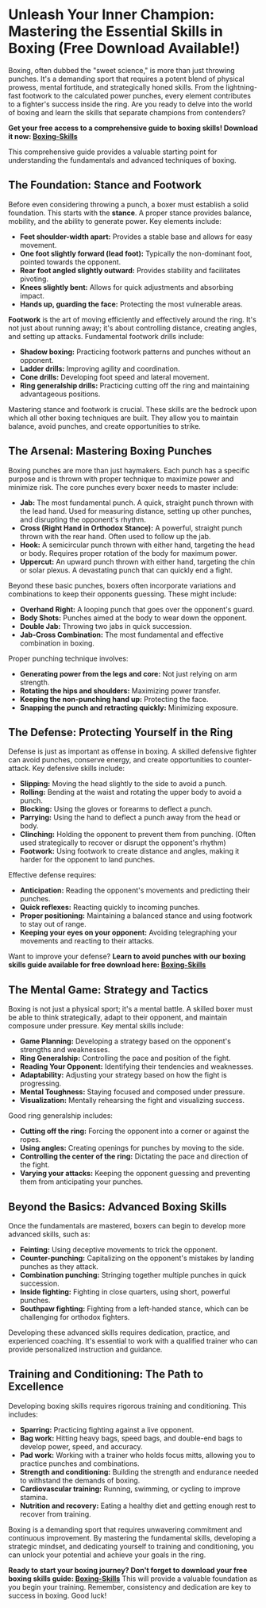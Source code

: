 # Unleash Your Inner Champion: Mastering the Essential Skills in Boxing (Free Download Available!)

Boxing, often dubbed the "sweet science," is more than just throwing punches. It's a demanding sport that requires a potent blend of physical prowess, mental fortitude, and strategically honed skills. From the lightning-fast footwork to the calculated power punches, every element contributes to a fighter's success inside the ring. Are you ready to delve into the world of boxing and learn the skills that separate champions from contenders?

**Get your free access to a comprehensive guide to boxing skills! Download it now: [Boxing-Skills](https://udemywork.com/boxing-skills)**

This comprehensive guide provides a valuable starting point for understanding the fundamentals and advanced techniques of boxing.

## The Foundation: Stance and Footwork

Before even considering throwing a punch, a boxer must establish a solid foundation. This starts with the **stance**. A proper stance provides balance, mobility, and the ability to generate power. Key elements include:

*   **Feet shoulder-width apart:** Provides a stable base and allows for easy movement.
*   **One foot slightly forward (lead foot):** Typically the non-dominant foot, pointed towards the opponent.
*   **Rear foot angled slightly outward:** Provides stability and facilitates pivoting.
*   **Knees slightly bent:** Allows for quick adjustments and absorbing impact.
*   **Hands up, guarding the face:** Protecting the most vulnerable areas.

**Footwork** is the art of moving efficiently and effectively around the ring. It's not just about running away; it's about controlling distance, creating angles, and setting up attacks. Fundamental footwork drills include:

*   **Shadow boxing:** Practicing footwork patterns and punches without an opponent.
*   **Ladder drills:** Improving agility and coordination.
*   **Cone drills:** Developing foot speed and lateral movement.
*   **Ring generalship drills:** Practicing cutting off the ring and maintaining advantageous positions.

Mastering stance and footwork is crucial. These skills are the bedrock upon which all other boxing techniques are built. They allow you to maintain balance, avoid punches, and create opportunities to strike.

## The Arsenal: Mastering Boxing Punches

Boxing punches are more than just haymakers. Each punch has a specific purpose and is thrown with proper technique to maximize power and minimize risk. The core punches every boxer needs to master include:

*   **Jab:** The most fundamental punch. A quick, straight punch thrown with the lead hand. Used for measuring distance, setting up other punches, and disrupting the opponent's rhythm.
*   **Cross (Right Hand in Orthodox Stance):** A powerful, straight punch thrown with the rear hand. Often used to follow up the jab.
*   **Hook:** A semicircular punch thrown with either hand, targeting the head or body. Requires proper rotation of the body for maximum power.
*   **Uppercut:** An upward punch thrown with either hand, targeting the chin or solar plexus. A devastating punch that can quickly end a fight.

Beyond these basic punches, boxers often incorporate variations and combinations to keep their opponents guessing. These might include:

*   **Overhand Right:** A looping punch that goes over the opponent's guard.
*   **Body Shots:** Punches aimed at the body to wear down the opponent.
*   **Double Jab:** Throwing two jabs in quick succession.
*   **Jab-Cross Combination:** The most fundamental and effective combination in boxing.

Proper punching technique involves:

*   **Generating power from the legs and core:** Not just relying on arm strength.
*   **Rotating the hips and shoulders:** Maximizing power transfer.
*   **Keeping the non-punching hand up:** Protecting the face.
*   **Snapping the punch and retracting quickly:** Minimizing exposure.

## The Defense: Protecting Yourself in the Ring

Defense is just as important as offense in boxing. A skilled defensive fighter can avoid punches, conserve energy, and create opportunities to counter-attack. Key defensive skills include:

*   **Slipping:** Moving the head slightly to the side to avoid a punch.
*   **Rolling:** Bending at the waist and rotating the upper body to avoid a punch.
*   **Blocking:** Using the gloves or forearms to deflect a punch.
*   **Parrying:** Using the hand to deflect a punch away from the head or body.
*   **Clinching:** Holding the opponent to prevent them from punching. (Often used strategically to recover or disrupt the opponent's rhythm)
*   **Footwork:** Using footwork to create distance and angles, making it harder for the opponent to land punches.

Effective defense requires:

*   **Anticipation:** Reading the opponent's movements and predicting their punches.
*   **Quick reflexes:** Reacting quickly to incoming punches.
*   **Proper positioning:** Maintaining a balanced stance and using footwork to stay out of range.
*   **Keeping your eyes on your opponent:** Avoiding telegraphing your movements and reacting to their attacks.

Want to improve your defense? **Learn to avoid punches with our boxing skills guide available for free download here: [Boxing-Skills](https://udemywork.com/boxing-skills)**

## The Mental Game: Strategy and Tactics

Boxing is not just a physical sport; it's a mental battle. A skilled boxer must be able to think strategically, adapt to their opponent, and maintain composure under pressure. Key mental skills include:

*   **Game Planning:** Developing a strategy based on the opponent's strengths and weaknesses.
*   **Ring Generalship:** Controlling the pace and position of the fight.
*   **Reading Your Opponent:** Identifying their tendencies and weaknesses.
*   **Adaptability:** Adjusting your strategy based on how the fight is progressing.
*   **Mental Toughness:** Staying focused and composed under pressure.
*   **Visualization:** Mentally rehearsing the fight and visualizing success.

Good ring generalship includes:

*   **Cutting off the ring:** Forcing the opponent into a corner or against the ropes.
*   **Using angles:** Creating openings for punches by moving to the side.
*   **Controlling the center of the ring:** Dictating the pace and direction of the fight.
*   **Varying your attacks:** Keeping the opponent guessing and preventing them from anticipating your punches.

## Beyond the Basics: Advanced Boxing Skills

Once the fundamentals are mastered, boxers can begin to develop more advanced skills, such as:

*   **Feinting:** Using deceptive movements to trick the opponent.
*   **Counter-punching:** Capitalizing on the opponent's mistakes by landing punches as they attack.
*   **Combination punching:** Stringing together multiple punches in quick succession.
*   **Inside fighting:** Fighting in close quarters, using short, powerful punches.
*   **Southpaw fighting:** Fighting from a left-handed stance, which can be challenging for orthodox fighters.

Developing these advanced skills requires dedication, practice, and experienced coaching. It's essential to work with a qualified trainer who can provide personalized instruction and guidance.

## Training and Conditioning: The Path to Excellence

Developing boxing skills requires rigorous training and conditioning. This includes:

*   **Sparring:** Practicing fighting against a live opponent.
*   **Bag work:** Hitting heavy bags, speed bags, and double-end bags to develop power, speed, and accuracy.
*   **Pad work:** Working with a trainer who holds focus mitts, allowing you to practice punches and combinations.
*   **Strength and conditioning:** Building the strength and endurance needed to withstand the demands of boxing.
*   **Cardiovascular training:** Running, swimming, or cycling to improve stamina.
*   **Nutrition and recovery:** Eating a healthy diet and getting enough rest to recover from training.

Boxing is a demanding sport that requires unwavering commitment and continuous improvement. By mastering the fundamental skills, developing a strategic mindset, and dedicating yourself to training and conditioning, you can unlock your potential and achieve your goals in the ring.

**Ready to start your boxing journey? Don't forget to download your free boxing skills guide: [Boxing-Skills](https://udemywork.com/boxing-skills)** This will provide a valuable foundation as you begin your training. Remember, consistency and dedication are key to success in boxing. Good luck!
